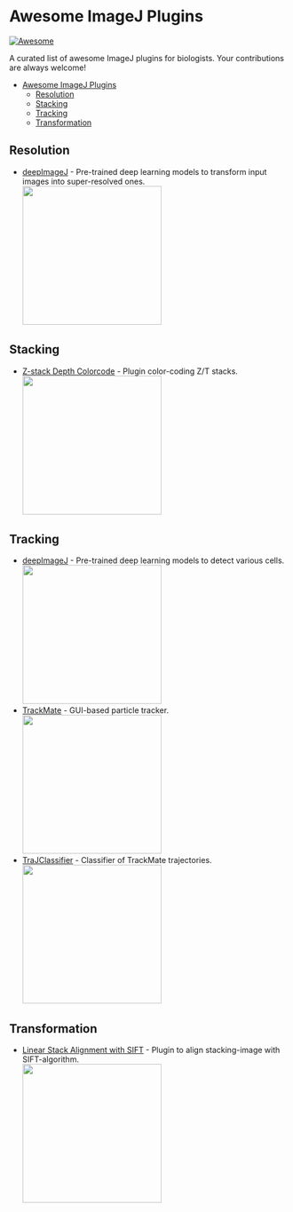 # Awesome ImageJ Plugins

[![Awesome](https://cdn.rawgit.com/sindresorhus/awesome/d7305f38d29fed78fa85652e3a63e154dd8e8829/media/badge.svg)](https://github.com/sindresorhus/awesome)

A curated list of awesome ImageJ plugins for biologists.
Your contributions are always welcome!

- [Awesome ImageJ Plugins](#awesome-imagej-plugins)
  - [Resolution](#resolution)
  - [Stacking](#stacking)
  - [Tracking](#tracking)
  - [Transformation](#transformation)

## Resolution

- [deepImageJ](https://deepimagej.github.io/deepimagej/) - Pre-trained deep learning models to transform input images into super-resolved ones.  
  <img src="https://i.gyazo.com/d6eeec50b346e5cb3c3dbf2b3d1e9126.png" width=250/>

## Stacking

- [Z-stack Depth Colorcode](https://github.com/ekatrukha/ZstackDepthColorCode) - Plugin color-coding Z/T stacks.  
  <img src="https://camo.githubusercontent.com/e3943982d426bd6f31a0ccebbb8b0363ec59411b5adc86e5f37f53fd9b2e35b7/687474703a2f2f6b6174707978612e696e666f2f736f6674776172652f5a737461636b4465707468436f6c6f72436f64652f45425f636f6c6f7265645f746865726d616c2e676966" width=250/>

## Tracking

- [deepImageJ](https://deepimagej.github.io/deepimagej/) - Pre-trained deep learning models to detect various cells.  
  <img src="https://i.gyazo.com/7646f800712f13ce016e9b5b2c96ced0.png" width=250/>
- [TrackMate](https://imagej.net/TrackMate) - GUI-based particle tracker.  
  <img src="https://i.gyazo.com/946c5c857f2f36cead29ea98c5a12efd.png" width=250/>
- [TraJClassifier](https://imagej.net/TraJClassifier) - Classifier of TrackMate trajectories.  
  <img src="https://imagej.net/_images/1/1a/Journal.pone.0170165.g006.PNG" width=250/>

## Transformation

- [Linear Stack Alignment with SIFT](https://imagej.net/Linear_Stack_Alignment_with_SIFT) - Plugin to align stacking-image with SIFT-algorithm.  
  <img src="https://i.gyazo.com/fe391b68118f214a76f831b7082ead10.gif" width=250/>

<!-- vim: set foldmethod=marker : -->
